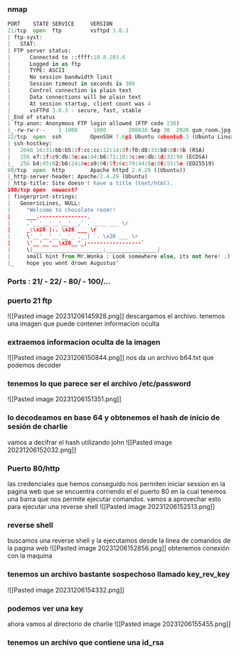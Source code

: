 ### nmap
```python
PORT    STATE SERVICE     VERSION
21/tcp  open  ftp         vsftpd 3.0.3
| ftp-syst: 
|   STAT: 
| FTP server status:
|      Connected to ::ffff:10.8.203.6
|      Logged in as ftp
|      TYPE: ASCII
|      No session bandwidth limit
|      Session timeout in seconds is 300
|      Control connection is plain text
|      Data connections will be plain text
|      At session startup, client count was 4
|      vsFTPd 3.0.3 - secure, fast, stable
|_End of status
| ftp-anon: Anonymous FTP login allowed (FTP code 230)
|_-rw-rw-r--    1 1000     1000       208838 Sep 30  2020 gum_room.jpg
22/tcp  open  ssh         OpenSSH 7.6p1 Ubuntu 4ubuntu0.3 (Ubuntu Linux; protocol 2.0)
| ssh-hostkey: 
|   2048 16:31:bb:b5:1f:cc:cc:12:14:8f:f0:d8:33:b0:08:9b (RSA)
|   256 e7:1f:c9:db:3e:aa:44:b6:72:10:3c:ee:db:1d:33:90 (ECDSA)
|_  256 b4:45:02:b6:24:8e:a9:06:5f:6c:79:44:8a:06:55:5e (ED25519)
80/tcp  open  http        Apache httpd 2.4.29 ((Ubuntu))
|_http-server-header: Apache/2.4.29 (Ubuntu)
|_http-title: Site doesn't have a title (text/html).
100/tcp open  newacct?
| fingerprint-strings: 
|   GenericLines, NULL: 
|     "Welcome to chocolate room!! 
|     ___.---------------.
|     .'__'__'__'__'__,` . ____ ___ \r
|     _:\x20 |:. \x20 ___ \r
|     \'__'__'__'__'_`.__| `. \x20 ___ \r
|     \'__'__'__\x20__'_;-----------------`
|     \|______________________;________________|
|     small hint from Mr.Wonka : Look somewhere else, its not here! ;) 
|_    hope you wont drown Augustus"
```

### Ports : 21/ - 22/  - 80/ - 100/...

### puerto 21 ftp
![[Pasted image 20231206145928.png]]
descargamos el archivo. tenemos una imagen que puede contener informacion oculta
### extraemos informacion oculta de la imagen
![[Pasted image 20231206150844.png]]
nos da un archivo b64.txt que podemos decoder
### tenemos lo que parece ser el archivo /etc/password
![[Pasted image 20231206151351.png]]
### lo decodeamos en base 64 y obtenemos el hash de inicio de sesión de charlie
vamos a decifrar el hash utilizando john
![[Pasted image 20231206152032.png]]

### Puerto 80/http
las credenciales que hemos conseguido nos permiten iniciar session en la pagina web que se encuentra corriendo el el puerto 80 en la cual tenemos una barra que nos permite ejecutar comandos. vamos a aprovechar esto para ejecutar una reverse shell
![[Pasted image 20231206152513.png]]
### reverse shell
buscamos una reverse shell y la ejecutamos desde la linea de comandos de la pagina web
![[Pasted image 20231206152856.png]]
obtenemos conexión con la maquina
### tenemos un archivo bastante sospechoso llamado key_rev_key
![[Pasted image 20231206154332.png]]
### podemos ver una key
ahora vamos al directorio de charlie 
![[Pasted image 20231206155455.png]]
### tenemos un archivo que contiene una id_rsa
